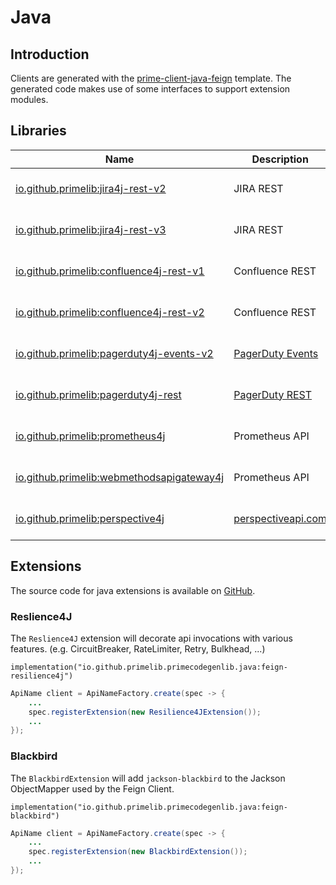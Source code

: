 # Java

## Introduction

Clients are generated with the [prime-client-java-feign](../template/java-feign.md) template.
The generated code makes use of some interfaces to support extension modules.

## Libraries

| Name | Description | Version | Javadoc |
| ---- | ---------------------------- | ------- | ------- |
| [io.github.primelib:jira4j-rest-v2](https://github.com/primelib/jira4j) | JIRA REST | [![Maven Central](https://img.shields.io/maven-central/v/io.github.primelib/jira4j-rest-v2)](https://central.sonatype.com/artifact/io.github.primelib/jira4j-rest-v2) | [![javadoc](https://javadoc.io/badge2/io.github.primelib/jira4j-rest-v2/javadoc.svg)](https://javadoc.io/doc/io.github.primelib/jira4j-rest-v2) |
| [io.github.primelib:jira4j-rest-v3](https://github.com/primelib/jira4j) | JIRA REST | [![Maven Central](https://img.shields.io/maven-central/v/io.github.primelib/jira4j-rest-v3)](https://central.sonatype.com/artifact/io.github.primelib/jira4j-rest-v3) | [![javadoc](https://javadoc.io/badge2/io.github.primelib/jira4j-rest-v3/javadoc.svg)](https://javadoc.io/doc/io.github.primelib/jira4j-rest-v3) |
| [io.github.primelib:confluence4j-rest-v1](https://github.com/primelib/confluence4j) | Confluence REST | [![Maven Central](https://img.shields.io/maven-central/v/io.github.primelib/confluence4j-rest-v1)](https://central.sonatype.com/artifact/io.github.primelib/confluence4j-rest-v1) | [![javadoc](https://javadoc.io/badge2/io.github.primelib/confluence4j-rest-v1/javadoc.svg)](https://javadoc.io/doc/io.github.primelib/confluence4j-rest-v1) |
| [io.github.primelib:confluence4j-rest-v2](https://github.com/primelib/confluence4j) | Confluence REST | [![Maven Central](https://img.shields.io/maven-central/v/io.github.primelib/confluence4j-rest-v2)](https://central.sonatype.com/artifact/io.github.primelib/confluence4j-rest-v2) | [![javadoc](https://javadoc.io/badge2/io.github.primelib/confluence4j-rest-v2/javadoc.svg)](https://javadoc.io/doc/io.github.primelib/confluence4j-rest-v2) |
| [io.github.primelib:pagerduty4j-events-v2](https://github.com/primelib/pagerduty4j) | [PagerDuty Events](https://pagerduty.com/) | [![Maven Central](https://img.shields.io/maven-central/v/io.github.primelib/pagerduty4j-events-v2)](https://central.sonatype.com/artifact/io.github.primelib/pagerduty4j-events-v2) | [![javadoc](https://javadoc.io/badge2/io.github.primelib/pagerduty4j-events-v2/javadoc.svg)](https://javadoc.io/doc/io.github.primelib/pagerduty4j-events-v2) |
| [io.github.primelib:pagerduty4j-rest](https://github.com/primelib/pagerduty4j) | [PagerDuty REST](https://pagerduty.com/) | [![Maven Central](https://img.shields.io/maven-central/v/io.github.primelib/pagerduty4j-rest)](https://central.sonatype.com/artifact/io.github.primelib/pagerduty4j-rest) | [![javadoc](https://javadoc.io/badge2/io.github.primelib/pagerduty4j-rest/javadoc.svg)](https://javadoc.io/doc/io.github.primelib/pagerduty4j-rest) |
| [io.github.primelib:prometheus4j](https://github.com/primelib/prometheus4j) | Prometheus API | [![Maven Central](https://img.shields.io/maven-central/v/io.github.primelib/prometheus4j)](https://central.sonatype.com/artifact/io.github.primelib/prometheus4j) | [![javadoc](https://javadoc.io/badge2/io.github.primelib/prometheus4j/javadoc.svg)](https://javadoc.io/doc/io.github.primelib/prometheus4j) |
| [io.github.primelib:webmethodsapigateway4j](https://github.com/primelib/webmethodsapigateway4j) | Prometheus API | [![Maven Central](https://img.shields.io/maven-central/v/io.github.primelib/webmethodsapigateway4j)](https://central.sonatype.com/artifact/io.github.primelib/webmethodsapigateway4j) | [![javadoc](https://javadoc.io/badge2/io.github.primelib/webmethodsapigateway4j/javadoc.svg)](https://javadoc.io/doc/io.github.primelib/webmethodsapigateway4j) |
| [io.github.primelib:perspective4j](https://github.com/primelib/perspective4j) | [perspectiveapi.com](https://perspectiveapi.com/) | [![Maven Central](https://img.shields.io/maven-central/v/io.github.primelib/perspective4j)](https://central.sonatype.com/artifact/io.github.primelib/perspective4j) | [![javadoc](https://javadoc.io/badge2/io.github.primelib/perspective4j/javadoc.svg)](https://javadoc.io/doc/io.github.primelib/perspective4j) |

## Extensions

The source code for java extensions is available on [GitHub](https://github.com/primelib/primecodegen-lib-java).

### Reslience4J

The `Reslience4J` extension will decorate api invocations with various features. (e.g. CircuitBreaker, RateLimiter, Retry, Bulkhead, ...)

`implementation("io.github.primelib.primecodegenlib.java:feign-resilience4j")`

``` java
ApiName client = ApiNameFactory.create(spec -> {
    ...
    spec.registerExtension(new Resilience4JExtension());
    ...
});
```

### Blackbird

The `BlackbirdExtension` will add `jackson-blackbird` to the Jackson ObjectMapper used by the Feign Client.

`implementation("io.github.primelib.primecodegenlib.java:feign-blackbird")`

``` java
ApiName client = ApiNameFactory.create(spec -> {
    ...
    spec.registerExtension(new BlackbirdExtension());
    ...
});
```
